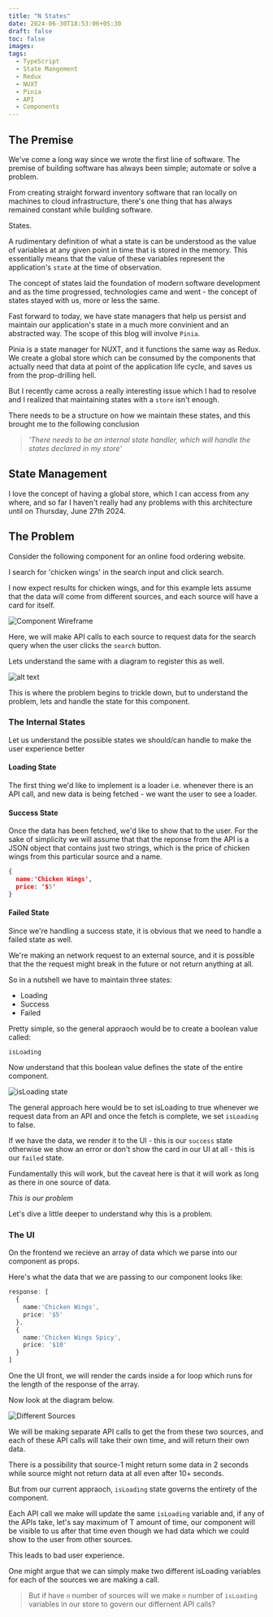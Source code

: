 ```yaml
---
title: "N States"
date: 2024-06-30T18:53:06+05:30
draft: false
toc: false
images:
tags:
  - TypeScript
  - State Mangement
  - Redux 
  - NUXT
  - Pinia
  - API
  - Components
---
```


## The Premise 
We've come a long way since we wrote the first line of software. The premise of building software has always been simple; automate or solve a problem. 

From creating straight forward inventory software that ran locally on machines to cloud infrastructure, there's one thing that has always remained constant while building software.

States.

A rudimentary definition of what a state is can be understood as the value of variables at any given point in time that is stored in the memory. This essentially means that the value of these variables represent the application's `state`  at the time of observation. 

The concept of states laid the foundation of modern software development and as the time progressed,  technologies came and went - the concept of states stayed with us, more or less the same. 

Fast forward to today, we have state managers that help us persist and maintain our application's state in a much more convinient and an abstracted way. The scope of this blog will involve `Pinia`. 

Pinia is a state manager for NUXT, and it functions the same way as Redux. We create a global store which can be consumed by the components that actually need that data at point of the application life cycle, and saves us from the prop-drilling hell. 

But I recently came across a really interesting issue which I had to resolve and I realized that maintaining states with a `store` isn't enough. 

There needs to be a structure on how we maintain these states, and this brought me to the following conclusion

> _'There needs to be an internal state handler, which will handle the states declared in my store'_

## State Management

I love the concept of having a global store, which I can access from any where, and so far I haven't really had any problems with this architecture until on Thursday, June 27th 2024.

## The Problem

Consider the following component for an online food ordering website. 

I search for 'chicken wings' in the search input and click search. 

I now expect results for chicken wings, and for this example lets assume that the data will come from different sources, and each source will have a card for itself. 

![Component Wireframe](/n-states/1.png)

Here, we will make API calls to each source to request data for the search query when the user clicks the `search` button. 

Lets understand the same with a diagram to register this as well. 

![alt text](/n-states/2.png)

This is where the problem begins to trickle down, but to understand the problem, lets and handle the state for this component. 

### The Internal States
Let us understand the possible states we should/can handle to make the user experience better

#### Loading State
The first thing we'd like to implement is a loader i.e. whenever there is an API call, and new data is being fetched - we want the user to see a loader.

#### Success State 
Once the data has been fetched, we'd like to show that to the user. For the sake of simplicity we will assume that that the reponse from the API is a JSON object that contains just two strings, which is the price of chicken wings from this particular source and a name.

```JSON
{
  name:'Chicken Wings',
  price: '$5'
}
```

#### Failed State
Since we're handling a success state, it is obvious that we need to handle a failed state as well.

We're making an network request to an external source, and it is possible that the the request might break in the future or not return anything at all. 

So in a nutshell we have to maintain three states: 
- Loading 
- Success 
- Failed

Pretty simple, so the general appraoch would be to create a boolean value called:

`isLoading`

Now understand that this boolean value defines the state of the entire component. 

![isLoading state ](/n-states/3.png)

The general approach here would be to set isLoading to true whenever we request data from an API and once the fetch is complete, we set `isLoading` to false.

If we have the data, we render it to the UI - this is our `success` state otherwise we show an error or don't show the card in our UI at all - this is our `failed` state. 

Fundamentally this will work, but the caveat here is that it will work as long as there in one source of data. 

*This is our problem*

Let's dive a little deeper to understand why this is a problem.


### The UI 
On the frontend we recieve an array of data which we parse into our component as props.

Here's what the data that we are passing to our component looks like: 

```ts
response: [
  {
    name:'Chicken Wings',
    price: '$5'
  },
  {
    name:'Chicken Wings Spicy',
    price: '$10'
  }
]
```

One the UI front, we will render the cards inside a for loop which runs for the length of the response of the array.

Now look at the diagram below. 

![Different Sources](/n-states/4.png)

We will be making separate API calls to get the from these two sources, and each of these API calls will take their own time, and will return their own data.

There is a possibility that source-1 might return some data in 2 seconds while source might not return data at all even after 10+ seconds. 

But from our current appraoch, `isLoading` state governs the entirety of the component. 

Each API call we make will update the same `isLoading` variable and, if any of the APIs take, let's say maximum of T amount of time, our component will be visible to us after that time even though we had data which we could show to the user from other sources. 

This leads to bad user experience. 

One might argue that we can simply make two different isLoading variables for each of the sources we are making a call.

> But if have _`n`_ number of sources will we make _`n`_ number of `isLoading` variables in our store to govern our differnent API calls?


